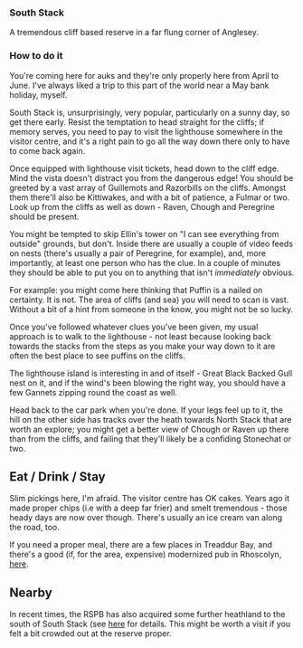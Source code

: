 ### South Stack

A tremendous cliff based reserve in a far flung corner of Anglesey.

### How to do it

You're coming here for auks and they're only properly here from April
to June. I've always liked a trip to this part of the world near a May
bank holiday, myself.

South Stack is, unsurprisingly, very popular, particularly on a sunny
day, so get there early. Resist the temptation to head straight for
the cliffs; if memory serves, you need to pay to visit the lighthouse
somewhere in the visitor centre, and it's a right pain to go all the
way down there only to have to come back again.

Once equipped with lighthouse visit tickets, head down to the cliff
edge. Mind the vista doesn't distract you from the dangerous edge! You
should be greeted by a vast array of Guillemots and Razorbills on the
cliffs. Amongst them there'll also be Kittiwakes, and with a bit of
patience, a Fulmar or two. Look up from the cliffs as well as down -
Raven, Chough and Peregrine should be present.

You might be tempted to skip Ellin's tower on "I can see everything
from outside" grounds, but don't. Inside there are usually a couple of
video feeds on nests (there's usually a pair of Peregrine, for
example), and, more importantly, at least one person who has the
clue. In a couple of minutes they should be able to put you on to
anything that isn't _immediately_ obvious.

For example: you might come here thinking that Puffin is a nailed on
certainty. It is not. The area of cliffs (and sea) you will need to
scan is vast. Without a bit of a hint from someone in the know, you
might not be so lucky.

Once you've followed whatever clues you've been given, my usual
approach is to walk to the lighthouse - not least because looking back
towards the stacks from the steps as you make your way down to it are
often the best place to see puffins on the cliffs.

The lighthouse island is interesting in and of itself - Great Black
Backed Gull nest on it, and if the wind's been blowing the right way,
you should have a few Gannets zipping round the coast as well.

Head back to the car park when you're done. If your legs feel up to
it, the hill on the other side has tracks over the heath towards North
Stack that are worth an explore; you might get a better view of Chough
or Raven up there than from the cliffs, and failing that they'll
likely be a confiding Stonechat or two.

## Eat / Drink / Stay

Slim pickings here, I'm afraid. The visitor centre has OK cakes. Years
ago it made proper chips (i.e with a deep far frier) and smelt
tremendous - those heady days are now over though. There's usually an
ice cream van along the road, too.

If you need a proper meal, there are a few places in Treaddur Bay, and
there's a good (if, for the area, expensive) modernized pub in
Rhoscolyn, [here](http://www.white-eagle.co.uk/).

## Nearby

In recent times, the RSPB has also acquired some further heathland to
the south of South Stack (see
[here](https://www.rspb.org.uk/globalassets/downloads/documents/reserves/south-stack-cliffs-trail-guide.pdf)
for details. This might be worth a visit if you felt a bit crowded out
at the reserve proper.